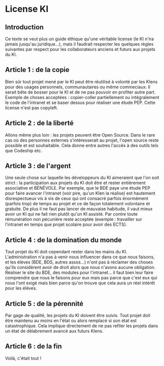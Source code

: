 License KI
==========

Introduction
------------

Ce texte se veut plus un guide éthique qu'une véritable license (le KI n'ira jamais jusqu'au juridique...), mais il faudrait respecter les quelques règles suivantes par respect pour les collaborateurs anciens et futurs aux projets du KI.

Article 1 : de la copie
-----------------------

Bien sûr tout projet mené par le KI peut être réutilisé à volonté par les KIens pour des usages personnels, communautaires ou même commeciaux. Il serait bête de bosser pour le KI et de ne pas pouvoir en profiter autre part. Exemple de choses acceptées : copier-coller partiellement ou intégralement le code de l'intranet et se baser dessus pour réaliser une étude PEP. Cette license n'est pas copyleft.

Article 2 : de la liberté
-------------------------

Allons même plus loin : les projets peuvent être Open Source. Dans le rare cas où des personnes externes s'intéresserait au projet, l'open source reste possible et est souhaitable. Cela donne entre autres l'accès à des outils tels que Codeship etc.

Article 3 : de l'argent
-----------------------

Une seule chose sur laquelle les développeurs du KI aimeraient que l'on soit strict : la participation aux projets du KI doit être et rester entièrement associative et BÉNÉVOLE. Par exemple, que le BDE paye une étude PEP pour faire avancer l'intranet (voir pire, qu'un KIen la réalise) est hautement disrespectueux vis à vis de ceux qui ont consacré parfois énormément (parfois trop) de temps au projet et ce de façon totalement volontaire et gratuite.
De plus il ne faut pas lancer de mauvaise habitude, il vaut mieux avoir un KI qui ne fait rien plutôt qu'un KI assisté.
Par contre toute rémunération non pécunière reste acceptée (exemple : travailler sur l'intranet en temps que projet scolaire pour avoir des ECTS).

Article 4 : de la domination du monde
-------------------------------------

Tout projet du KI doit cependant rester dans les mains du KI. L'administration n'a pas à venir nous influencer dans ce que nous faisons, et les élèves (BDE, BDS, autres assos...) n'ont pas à réclamer des choses qu'ils considèrent avoir de droit alors que nous n'avons aucune obligation. Réaliser le site du BDE, des modules pour l'intranet... il faut bien leur faire comprendre que nous le faisons pour eux mais pas parce que c'est eux qui nous l'ont exigé mais bien parce qu'on trouve que cela aura un réel intérêt pour les élèves.

Article 5 : de la pérennité
---------------------------

Par gage de qualité, les projets du KI doivent être suivis. Tout projet doit être maintenu au moins en l'état ou alors remplacé si son état est catastrophique. Cela implique directement de ne pas refiler les projets dans un état de délabrement avancé aux futurs KIens.

Article 6 : de la fin
---------------------

Voilà, c'était tout !
